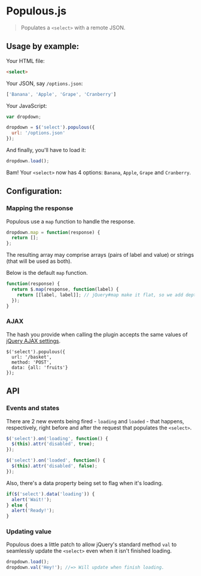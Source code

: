 # Populous.js

> Populates a `<select>` with a remote JSON.

## Usage by example:

Your HTML file:
```html
<select>
```

Your JSON, say `/options.json`:
```javascript
['Banana', 'Apple', 'Grape', 'Cranberry']
```

Your JavaScript:
```javascript
var dropdown;

dropdown = $('select').populous({
  url: '/options.json'
});
```

And finally, you'll have to load it:
```javascript
dropdown.load();
```

Bam! Your `<select>` now has 4 options: `Banana`, `Apple`, `Grape` and `Cranberry`.

## Configuration:

### Mapping the response

Populous use a `map` function to handle the response.

```javascript
dropdown.map = function(response) {
  return [];
};
```

The resulting array may comprise arrays (pairs of label and value) or strings (that will be used as both).

Below is the default `map` function.

```javascript
function(response) {
  return $.map(response, function(label) {
    return [[label, label]]; // jQuery#map make it flat, so we add depth
  });
}
```

### AJAX

The hash you provide when calling the plugin accepts the same values of [jQuery AJAX settings](http://api.jquery.com/jQuery.ajax/#jQuery-ajax-settings).

```
$('select').populous({
  url: '/basket',
  method: 'POST',
  data: {all: 'fruits'}
});
```

## API

### Events and states

There are 2 new events being fired - `loading` and `loaded` - that happens, respectively, right before and after the request that populates the `<select>`.

```javascript
$('select').on('loading', function() {
  $(this).attr('disabled', true);
});

$('select').on('loaded', function() {
  $(this).attr('disabled', false);
});
```

Also, there's a data property being set to flag when it's loading.

```javascript
if($('select').data('loading')) {
  alert('Wait!');
} else {
  alert('Ready!');
}
```

### Updating value

Populous does a little patch to allow jQuery's standard method `val` to seamlessly update the `<select>` even when it isn't finished loading.

```javascript
dropdown.load();
dropdown.val('Hey!'); //=> Will update when finish loading.
```
